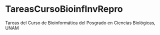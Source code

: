 # TareasCursoBioinfInvRepro
Tareas del Curso de Bioinformática del Posgrado en Ciencias Biológicas, UNAM

